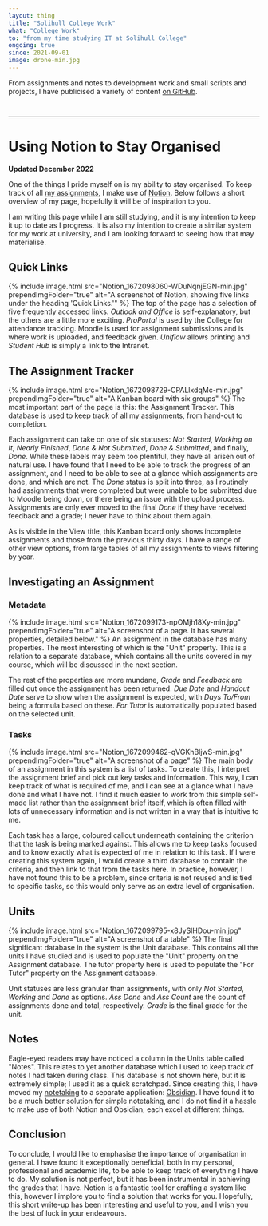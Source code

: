 ```yaml
---
layout: thing
title: "Solihull College Work"
what: "College Work"
to: "from my time studying IT at Solihull College"
ongoing: true
since: 2021-09-01
image: drone-min.jpg
---
```


From assignments and notes to development work and small scripts and projects, I have publicised a variety of content [on GitHub](https://github.com/tomatsolihull).


<!-- im so sorry, future tom x -->
<hr style="margin: 3em 0;">
<style>
	article h2 { margin-top: 2em; }
	article h3 { margin-top: 1em; }
</style>

<!-- 
TODO: 
	- Fix past/present tenses (is this a reflection or a description?) - do this once I've left?
	- Provide some context of course/etc
-->
# Using Notion to Stay Organised
**Updated December 2022**

One of the things I pride myself on is my ability to stay organised. To keep track of all [my assignments](https://github.com/tomatsolihull/assignments), I make use of [Notion](https://notion.so). Below follows a short overview of my page, hopefully it will be of inspiration to you.

I am writing this page while I am still studying, and it is my intention to keep it up to date as I progress. It is also my intention to create a similar system for my work at university, and I am looking forward to seeing how that may materialise.

## Quick Links
{%
include image.html 
src="Notion_1672098060-WDuNqnjEGN-min.jpg"
prependImgFolder="true"
alt="A screenshot of Notion, showing five links under the heading 'Quick Links.'"
%}
The top of the page has a selection of five frequently accessed links. _Outlook and Office_ is self-explanatory, but the others are a little more exciting. _ProPortal_ is used by the College for attendance tracking. Moodle is used for assignment submissions and is where work is uploaded, and feedback given. _Uniflow_ allows printing and _Student Hub_ is simply a link to the Intranet.

## The Assignment Tracker
{%
include image.html 
src="Notion_1672098729-CPALlxdqMc-min.jpg"
prependImgFolder="true"
alt="A Kanban board with six groups"
%}
The most important part of the page is this: the Assignment Tracker. This database is used to keep track of all my assignments, from hand-out to completion.

Each assignment can take on one of six statuses: _Not Started_, _Working on It_, _Nearly Finished_, _Done &amp; Not Submitted_, _Done &amp; Submitted_, and finally, _Done_. While these labels may seem too plentiful, they have all arisen out of natural use. I have found that I need to be able to track the progress of an assignment, and I need to be able to see at a glance which assignments are done, and which are not. The _Done_ status is split into three, as I routinely had assignments that were completed but were unable to be submitted due to Moodle being down, or there being an issue with the upload process. Assignments are only ever moved to the final _Done_ if they have received feedback and a grade; I never have to think about them again.

As is visible in the View title, this Kanban board only shows incomplete assignments and those from the previous thirty days. I have a range of other view options, from large tables of all my assignments to views filtering by year.

## Investigating an Assignment
### Metadata
{%
include image.html
src="Notion_1672099173-npOMjh18Xy-min.jpg"
prependImgFolder="true"
alt="A screenshot of a page. It has several properties, detailed below."
%}
An assignment in the database has many properties. The most interesting of which is the "Unit" property. This is a relation to a separate database, which contains all the units covered in my course, which will be discussed in the next section.

The rest of the properties are more mundane, _Grade_ and _Feedback_ are filled out once the assignment has been returned. _Due Date_ and _Handout Date_ serve to show when the assignment is expected, with _Days To/From_ being a formula based on these. _For Tutor_ is automatically populated based on the selected unit.

### Tasks
{%
include image.html
src="Notion_1672099462-qVGKhBljwS-min.jpg"
prependImgFolder="true"
alt="A screenshot of a page"
%}
The main body of an assignment in this system is a list of tasks. To create this, I interpret the assignment brief and pick out key tasks and information. This way, I can keep track of what is required of me, and I can see at a glance what I have done and what I have not. I find it much easier to work from this simple self-made list rather than the assignment brief itself, which is often filled with lots of unnecessary information and is not written in a way that is intuitive to me.

Each task has a large, coloured callout underneath containing the criterion that the task is being marked against. This allows me to keep tasks focused and to know exactly what is expected of me in relation to this task. If I were creating this system again, I would create a third database to contain the criteria, and then link to that from the tasks here. In practice, however, I have not found this to be a problem, since criteria is not reused and is tied to specific tasks, so this would only serve as an extra level of organisation.

## Units
{%
include image.html
src="Notion_1672099795-x8JySlHDou-min.jpg"
prependImgFolder="true"
alt="A screenshot of a table"
%}
The final significant database in the system is the Unit database. This contains all the units I have studied and is used to populate the "Unit" property on the Assignment database. The tutor property here is used to populate the "For Tutor" property on the Assignment database.

Unit statuses are less granular than assignments, with only _Not Started_, _Working_ and _Done_ as options. _Ass Done_ and _Ass Count_ are the count of assignments done and total, respectively. _Grade_ is the final grade for the unit.

## Notes
Eagle-eyed readers may have noticed a column in the Units table called "Notes". This relates to yet another database which I used to keep track of notes I had taken during class. This database is not shown here, but it is extremely simple; I used it as a quick scratchpad. Since creating this, I have moved my [notetaking](https://github.com/tomatsolihull/notes) to a separate application: [Obsidian](https://obsidian.md). I have found it to be a much better solution for simple notetaking, and I do not find it a hassle to make use of both Notion and Obsidian; each excel at different things.

## Conclusion
To conclude, I would like to emphasise the importance of organisation in general. I have found it exceptionally beneficial, both in my personal, professional and academic life, to be able to keep track of everything I have to do. My solution is not perfect, but it has been instrumental in achieving the grades that I have. Notion is a fantastic tool for crafting a system like this, however I implore you to find a solution that works for you. Hopefully, this short write-up has been interesting and useful to you, and I wish you the best of luck in your endeavours.

